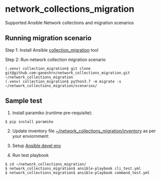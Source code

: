 # network_collections_migration
Supported Ansible Network collections and migration scenarios

Running migration scenario
--------------------------

Step 1:
Install Ansible [collection_migration](https://github.com/ansible-community/collection_migration) tool

Step 2:
Run network collection migration scenario
```console
(.venv) collection_migration$ git clone git@github.com:ganeshrn/network_collections_migration.git ~/network_collections_migration
(.venv) collection_migration$ python3.7 -m migrate -s ~/network_collections_migration/scenarios/
```


Sample test
-----------
1) Install paramiko (runtime pre-requisite):
```console
$ pip install paramiko
```
2) Update inventory file [\~/network_collections_migration/inventory](https://github.com/ganeshrn/network_collections_migration/blob/master/inventory) as per your enviornment: 

4) Setup [Ansible devel env](https://docs.ansible.com/ansible/latest/dev_guide/developing_modules_general.html#common-environment-setup)

3) Run test playbook
```console
$ cd ~/network_collections_migration/
$ network_collections_migration$ ansible-playbook cli_test.yml
$ network_collections_migration$ ansible-playbook command_test.yml
```

